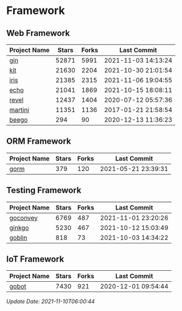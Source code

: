 # Framework

## Web Framework
| Project Name | Stars | Forks | Last Commit |
| ------------ | ----- | ----- | ----------- |
| [gin](https://github.com/gin-gonic/gin) | 52871 | 5991 | 2021-11-03 14:13:24 |
| [kit](https://github.com/go-kit/kit) | 21630 | 2204 | 2021-10-30 21:01:54 |
| [iris](https://github.com/kataras/iris) | 21385 | 2315 | 2021-11-06 19:04:55 |
| [echo](https://github.com/labstack/echo) | 21041 | 1869 | 2021-10-15 18:08:11 |
| [revel](https://github.com/revel/revel) | 12437 | 1404 | 2020-07-12 05:57:36 |
| [martini](https://github.com/go-martini/martini) | 11351 | 1136 | 2017-01-21 21:58:54 |
| [beego](https://github.com/astaxie/beego) | 294 | 90 | 2020-12-13 11:36:23 |

## ORM Framework
| Project Name | Stars | Forks | Last Commit |
| ------------ | ----- | ----- | ----------- |
| [gorm](https://github.com/jinzhu/gorm) | 379 | 120 | 2021-05-21 23:39:31 |

## Testing Framework
| Project Name | Stars | Forks | Last Commit |
| ------------ | ----- | ----- | ----------- |
| [goconvey](https://github.com/smartystreets/goconvey) | 6769 | 487 | 2021-11-01 23:20:26 |
| [ginkgo](https://github.com/onsi/ginkgo) | 5230 | 467 | 2021-10-12 15:03:49 |
| [goblin](https://github.com/franela/goblin) | 818 | 73 | 2021-10-03 14:34:22 |

## IoT Framework
| Project Name | Stars | Forks | Last Commit |
| ------------ | ----- | ----- | ----------- |
| [gobot](https://github.com/hybridgroup/gobot) | 7430 | 921 | 2020-12-01 09:54:44 |

*Update Date: 2021-11-10T06:00:44*